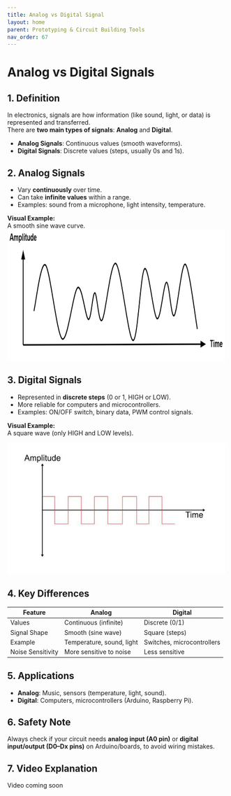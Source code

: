 ```yaml
---
title: Analog vs Digital Signal
layout: home
parent: Prototyping & Circuit Building Tools
nav_order: 67
---
```




# Analog vs Digital Signals

## 1. Definition
In electronics, signals are how information (like sound, light, or data) is represented and transferred.  
There are **two main types of signals**: **Analog** and **Digital**.

- **Analog Signals**: Continuous values (smooth waveforms).  
- **Digital Signals**: Discrete values (steps, usually 0s and 1s).



## 2. Analog Signals
- Vary **continuously** over time.  
- Can take **infinite values** within a range.  
- Examples: sound from a microphone, light intensity, temperature.  

**Visual Example:**  
A smooth sine wave curve.
<img src="\images\1_33.png" width="500" height="300" alt="PWM signal example">



## 3. Digital Signals
- Represented in **discrete steps** (0 or 1, HIGH or LOW).  
- More reliable for computers and microcontrollers.  
- Examples: ON/OFF switch, binary data, PWM control signals.  

**Visual Example:**  
A square wave (only HIGH and LOW levels).

<img src="\images\digital_signal.jpg" width="500" height="300" alt="PWM signal example">


## 4. Key Differences

| Feature            | Analog                         | Digital                   |
|--------------------|--------------------------------|---------------------------|
| Values             | Continuous (infinite)          | Discrete (0/1)            |
| Signal Shape       | Smooth (sine wave)             | Square (steps)            |
| Example            | Temperature, sound, light      | Switches, microcontrollers|
| Noise Sensitivity  | More sensitive to noise        | Less sensitive            |



## 5. Applications
- **Analog**: Music, sensors (temperature, light, sound).  
- **Digital**: Computers, microcontrollers (Arduino, Raspberry Pi).  



## 6. Safety Note
Always check if your circuit needs **analog input (A0 pin)** or **digital input/output (D0–Dx pins)** on Arduino/boards, to avoid wiring mistakes.

## 7. Video Explanation
Video coming soon